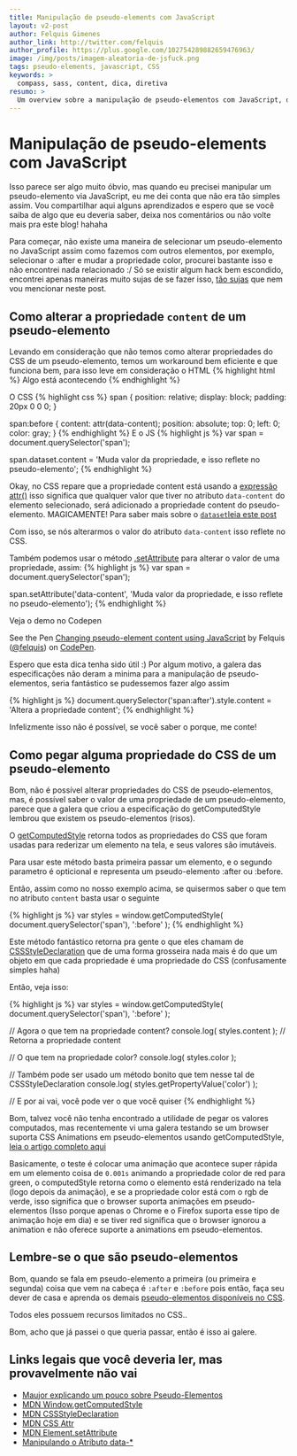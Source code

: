 ```yaml
---
title: Manipulação de pseudo-elements com JavaScript
layout: v2-post
author: Felquis Gimenes
author_link: http://twitter.com/felquis
author_profile: https://plus.google.com/102754289882659476963/
image: /img/posts/imagem-aleatoria-de-jsfuck.png
tags: pseudo-elements, javascript, CSS
keywords: >
  compass, sass, content, dica, diretiva
resumo: >
  Um overview sobre a manipulação de pseudo-elementos com JavaScript, desde pegar estilos de um pseudo-elemento, até alterar suas propriedades no CSS
---
```


# Manipulação de pseudo-elements com JavaScript

Isso parece ser algo muito óbvio, mas quando eu precisei manipular um pseudo-elemento via JavaScript, eu me dei conta que não era tão simples assim. Vou compartilhar aqui alguns aprendizados e espero que se você saiba de algo que eu deveria saber, deixa nos comentários ou não volte mais pra este blog! hahaha

Para começar, não existe uma maneira de selecionar um pseudo-elemento no JavaScript assim como fazemos com outros elementos, por exemplo, selecionar o :after e mudar a propriedade color, procurei bastante isso e não encontrei nada relacionado :/ Só se existir algum hack bem escondido, encontrei apenas maneiras muito sujas de se fazer isso, [tão sujas](http://stackoverflow.com/a/7884222) que nem vou mencionar neste post.

## Como alterar a propriedade `content` de um pseudo-elemento

Levando em consideração que não temos como alterar propriedades do CSS de um pseudo-elemento, temos um workaround bem eficiente e que funciona bem, para isso leve em consideração o HTML
{% highlight html %}
<span>Algo está acontecendo</span>
{% endhighlight %}

O CSS
{% highlight css %}
span {
  position: relative;
  display: block;
  padding: 20px 0 0 0;
}

span:before {
  content: attr(data-content);
  position: absolute;
  top: 0;
  left: 0;
  color: gray;
}
{% endhighlight %}
E o JS
{% highlight js %}
var span = document.querySelector('span');

span.dataset.content = 'Muda valor da propriedade, e isso reflete no pseudo-elemento';
{% endhighlight %}

Okay, no CSS repare que a propriedade content está usando a [expressão attr()](https://developer.mozilla.org/en-US/docs/Web/CSS/attr) isso significa que qualquer valor que tiver no atributo `data-content` do elemento selecionado, será adicionado a propriedade content do pseudo-elemento. MAGICAMENTE! Para saber mais sobre o [`dataset`leia este post](http://tutsmais.com.br/blog/html5/atributo-dados-personalizado-html5-custom-data-attributes/)

Com isso, se nós alterarmos o valor do atributo `data-content` isso reflete no CSS.

Também podemos usar o método [.setAttribute](https://developer.mozilla.org/en-US/docs/Web/API/Element.setAttribute) para alterar o valor de uma propriedade, assim:
{% highlight js %}
var span = document.querySelector('span');

span.setAttribute('data-content', 'Muda valor da propriedade, e isso reflete no pseudo-elemento');
{% endhighlight %}

Veja o demo no Codepen

<p data-height="268" data-theme-id="0" data-slug-hash="wHAxe" data-default-tab="result" class='codepen'>See the Pen <a href='http://codepen.io/felquis/pen/wHAxe/'>Changing pseudo-element content using JavaScript</a> by Felquis (<a href='http://codepen.io/felquis'>@felquis</a>) on <a href='http://codepen.io'>CodePen</a>.</p>

Espero que esta dica tenha sido útil :) Por algum motivo, a galera das especificações não deram a minima para a manipulação de pseudo-elementos, seria fantástico se pudessemos fazer algo assim

{% highlight js %}
document.querySelector('span:after').style.content = 'Altera a propriedade content';
{% endhighlight %}

Infelizmente isso não é possível, se você saber o porque, me conte!

## Como pegar alguma propriedade do CSS de um pseudo-elemento

Bom, não é possível alterar propriedades do CSS de pseudo-elementos, mas, é possível saber o valor de uma propriedade de um pseudo-elemento, parece que a galera que criou a especificação do getComputedStyle lembrou que existem os pseudo-elementos (risos).

O [getComputedStyle](https://developer.mozilla.org/en-US/docs/Web/API/Window.getComputedStyle) retorna todos as propriedades do CSS que foram usadas para rederizar um elemento na tela, e seus valores são imutáveis.

Para usar este método basta primeira passar um elemento, e o segundo parametro é opticional e representa um pseudo-elemento :after ou :before.

Então, assim como no nosso exemplo acima, se quisermos saber o que tem no atributo `content` basta usar o seguinte

{% highlight js %}
var styles = window.getComputedStyle(
  document.querySelector('span'),
  ':before'
);
{% endhighlight %}

Este método fantástico retorna pra gente o que eles chamam de [CSSStyleDeclaration](https://developer.mozilla.org/en-US/docs/Web/API/CSSStyleDeclaration) que de uma forma grosseira nada mais é do que um objeto em que cada propriedade é uma propriedade do CSS (confusamente simples haha)

Então, veja isso:

{% highlight js %}
var styles = window.getComputedStyle(
  document.querySelector('span'),
  ':before'
);

// Agora o que tem na propriedade content?
console.log( styles.content ); // Retorna a propriedade content

// O que tem na propriedade color?
console.log( styles.color );

// Também pode ser usado um método bonito que tem nesse tal de CSSStyleDeclaration
console.log( styles.getPropertyValue('color') );

// E por ai vai, você pode ver o que você quiser
{% endhighlight %}

Bom, talvez você não tenha encontrado a utilidade de pegar os valores computados, mas recentemente vi uma galera testando se um browser suporta CSS Animations em pseudo-elementos usando getComputedStyle, [leia o artigo completo aqui](http://davidwalsh.name/pseudo-element-animation)

Basicamente, o teste é colocar uma animação que acontece super rápida em um elemento coisa de `0.001s` animando a propriedade color de red para green, o computedStyle retorna como o elemento está renderizado na tela (logo depois da animação), e se a propriedade color está com o rgb de verde, isso significa que o browser suporta animações em pseudo-elementos (Isso porque apenas o Chrome e o Firefox suporta esse tipo de animação hoje em dia) e se tiver red significa que o browser ignorou a animation e não oferece suporte a animations em pseudo-elementos.

## Lembre-se o que são pseudo-elementos

Bom, quando se fala em pseudo-elemento a primeira (ou primeira e segunda) coisa que vem na cabeça é `:after` e `:before` pois então, faça seu dever de casa e aprenda os demais [pseudo-elementos disponíveis no CSS](https://developer.mozilla.org/en-US/docs/Web/CSS/Pseudo-elements).

Todos eles possuem recursos limitados no CSS..

Bom, acho que já passei o que queria passar, então é isso ai galere.

## Links legais que você deveria ler, mas provavelmente não vai
* [Maujor explicando um pouco sobre Pseudo-Elementos](http://www.maujor.com/tutorial/pseetut.php)
* [MDN Window.getComputedStyle](https://developer.mozilla.org/en-US/docs/Web/API/Window.getComputedStyle)
* [MDN CSSStyleDeclaration](https://developer.mozilla.org/en-US/docs/Web/API/CSSStyleDeclaration)
* [MDN CSS Attr](https://developer.mozilla.org/en-US/docs/Web/CSS/attr)
* [MDN Element.setAttribute](https://developer.mozilla.org/en-US/docs/Web/API/Element.setAttribute)
* [Manipulando o Atributo data-*](http://tutsmais.com.br/blog/html5/atributo-dados-personalizado-html5-custom-data-attributes/)